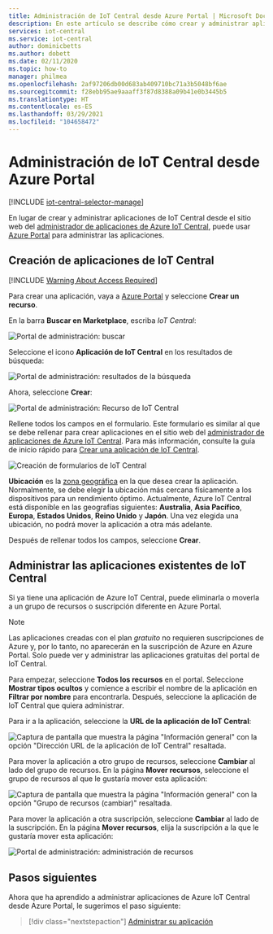 ```yaml
---
title: Administración de IoT Central desde Azure Portal | Microsoft Docs
description: En este artículo se describe cómo crear y administrar aplicaciones de IoT Central desde el Azure Portal.
services: iot-central
ms.service: iot-central
author: dominicbetts
ms.author: dobett
ms.date: 02/11/2020
ms.topic: how-to
manager: philmea
ms.openlocfilehash: 2af97206db00d683ab409710bc71a3b5048bf6ae
ms.sourcegitcommit: f28ebb95ae9aaaff3f87d8388a09b41e0b3445b5
ms.translationtype: HT
ms.contentlocale: es-ES
ms.lasthandoff: 03/29/2021
ms.locfileid: "104658472"
---
```

# <a name="manage-iot-central-from-the-azure-portal"></a>Administración de IoT Central desde Azure Portal

[!INCLUDE [iot-central-selector-manage](../../../includes/iot-central-selector-manage.md)]

En lugar de crear y administrar aplicaciones de IoT Central desde el sitio web del [administrador de aplicaciones de Azure IoT Central](https://aka.ms/iotcentral), puede usar [Azure Portal](https://portal.azure.com) para administrar las aplicaciones.

## <a name="create-iot-central-applications"></a>Creación de aplicaciones de IoT Central

[!INCLUDE [Warning About Access Required](../../../includes/iot-central-warning-contribitorrequireaccess.md)]


Para crear una aplicación, vaya a [Azure Portal](https://ms.portal.azure.com) y seleccione **Crear un recurso**.

En la barra **Buscar en Marketplace**, escriba *IoT Central*:

![Portal de administración: buscar](media/howto-manage-iot-central-from-portal/image0a1.png)

Seleccione el icono **Aplicación de IoT Central** en los resultados de búsqueda:

![Portal de administración: resultados de la búsqueda](media/howto-manage-iot-central-from-portal/image0b1.png)

Ahora, seleccione **Crear**:

![Portal de administración: Recurso de IoT Central](media/howto-manage-iot-central-from-portal/image0c1.png)

Rellene todos los campos en el formulario. Este formulario es similar al que se debe rellenar para crear aplicaciones en el sitio web del [administrador de aplicaciones de Azure IoT Central](https://aka.ms/iotcentral). Para más información, consulte la guía de inicio rápido para [Crear una aplicación de IoT Central](quick-deploy-iot-central.md).

![Creación de formularios de IoT Central](media/howto-manage-iot-central-from-portal/image6a.png)

**Ubicación** es la [zona geográfica](https://azure.microsoft.com/global-infrastructure/geographies/) en la que desea crear la aplicación. Normalmente, se debe elegir la ubicación más cercana físicamente a los dispositivos para un rendimiento óptimo. Actualmente, Azure IoT Central está disponible en las geografías siguientes: **Australia**, **Asia Pacífico**, **Europa**, **Estados Unidos**, **Reino Unido** y **Japón**. Una vez elegida una ubicación, no podrá mover la aplicación a otra más adelante.

Después de rellenar todos los campos, seleccione **Crear**.

## <a name="manage-existing-iot-central-applications"></a>Administrar las aplicaciones existentes de IoT Central

Si ya tiene una aplicación de Azure IoT Central, puede eliminarla o moverla a un grupo de recursos o suscripción diferente en Azure Portal.

> [!NOTE]
> Las aplicaciones creadas con el plan *gratuito* no requieren suscripciones de Azure y, por lo tanto, no aparecerán en la suscripción de Azure en Azure Portal. Solo puede ver y administrar las aplicaciones gratuitas del portal de IoT Central.

Para empezar, seleccione **Todos los recursos** en el portal. Seleccione **Mostrar tipos ocultos** y comience a escribir el nombre de la aplicación en **Filtrar por nombre** para encontrarla. Después, seleccione la aplicación de IoT Central que quiera administrar.

Para ir a la aplicación, seleccione la **URL de la aplicación de IoT Central**:

![Captura de pantalla que muestra la página "Información general" con la opción "Dirección URL de la aplicación de IoT Central" resaltada.](media/howto-manage-iot-central-from-portal/image3.png)

Para mover la aplicación a otro grupo de recursos, seleccione **Cambiar** al lado del grupo de recursos. En la página **Mover recursos**, seleccione el grupo de recursos al que le gustaría mover esta aplicación:

![Captura de pantalla que muestra la página "Información general" con la opción "Grupo de recursos (cambiar)" resaltada.](media/howto-manage-iot-central-from-portal/image4a.png)

Para mover la aplicación a otra suscripción, seleccione **Cambiar** al lado de la suscripción. En la página **Mover recursos**, elija la suscripción a la que le gustaría mover esta aplicación:

![Portal de administración: administración de recursos](media/howto-manage-iot-central-from-portal/image5a.png)

## <a name="next-steps"></a>Pasos siguientes

Ahora que ha aprendido a administrar aplicaciones de Azure IoT Central desde Azure Portal, le sugerimos el paso siguiente:

> [!div class="nextstepaction"]
> [Administrar su aplicación](howto-administer.md)